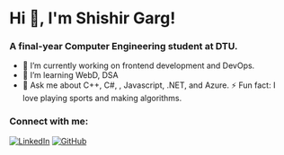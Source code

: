 # Hi 👋, I'm Shishir Garg!
### A final-year Computer Engineering student at DTU.

- 🔭 I’m currently working on frontend development and DevOps.
- 🌱 I’m learning WebD, DSA
- 💬 Ask me about C++, C#, , Javascript, .NET, and Azure.
⚡ Fun fact: I love playing sports and making algorithms.
### Connect with me:
[![LinkedIn](https://img.shields.io/badge/LinkedIn-blue?logo=linkedin)](https://www.linkedin.com/in/yourprofile)
[![GitHub](https://img.shields.io/badge/GitHub-black?logo=github)](https://github.com/yourusername)


<!--
**gargshishirr/gargshishirr** is a ✨ _special_ ✨ repository because its `README.md` (this file) appears on your GitHub profile.

Here are some ideas to get you started:

- 🔭 I’m currently working on ...
- 🌱 I’m currently learning ...
- 👯 I’m looking to collaborate on ...
- 🤔 I’m looking for help with ...
- 💬 Ask me about ...
- 📫 How to reach me: ...
- 😄 Pronouns: ...
- 
-->
